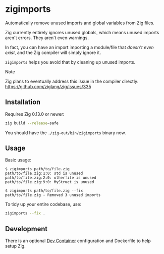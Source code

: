 # zigimports

Automatically remove unused imports and global variables from Zig files.

Zig currently entirely ignores unused globals, which means unused imports aren't errors.
They aren't even warnings.

In fact, you can have an import importing a module/file that *doesn't even exist*, and
the Zig compiler will simply ignore it.

`zigimports` helps you avoid that by cleaning up unused imports.

> [!NOTE]
> Zig plans to eventually address this issue in the compiler directly:
> https://github.com/ziglang/zig/issues/335

## Installation

Requires Zig 0.13.0 or newer:

```bash
zig build --release=safe
```

You should have the `./zig-out/bin/zigimports` binary now.

## Usage

Basic usage:

```console
$ zigimports path/to/file.zig
path/to/file.zig:1:0: std is unused
path/to/file.zig:2:0: otherfile is unused
path/to/file.zig:9:0: MyStruct is unused

$ zigimports path/to/file.zig --fix
path/to/file.zig - Removed 3 unused imports
```

To tidy up your entire codebase, use:

```bash
zigimports --fix .
```

## Development
There is an optional [Dev Container](https://containers.dev/) configuration and Dockerfile to help setup Zig.

